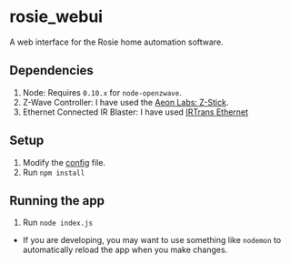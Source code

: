 # rosie_webui
A web interface for the Rosie home automation software.

## Dependencies
1. Node: Requires `0.10.x` for `node-openzwave`.
2. Z-Wave Controller: I have used the [Aeon Labs: Z-Stick](http://aeotec.com/z-wave-usb-stick).
3. Ethernet Connected IR Blaster: I have used [IRTrans Ethernet](http://www.irtrans.de/en/technicalinfo/lan.php)

## Setup
1. Modify the [config]() file.
2. Run `npm install`

## Running the app
1. Run `node index.js`
  * If you are developing, you may want to use something like `nodemon` to automatically reload the app when you make changes.
